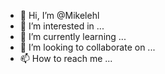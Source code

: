 - 👋 Hi, I’m @Mikelehl
- 👀 I’m interested in ...
- 🌱 I’m currently learning ...
- 💞️ I’m looking to collaborate on ...
- 📫 How to reach me ...

<!---
Mikelehl/Mikelehl is a ✨ special ✨ repository because its `README.md` (this file) appears on your GitHub profile.
You can click the Preview link to take a look at your changes.
--->
